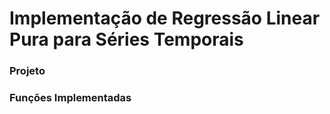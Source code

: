 # Implementação de Regressão Linear Pura para Séries Temporais

### Projeto

### Funções Implementadas
